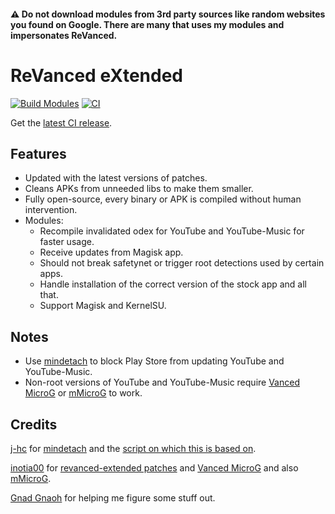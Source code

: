 #### ⚠️ Do not download modules from 3rd party sources like random websites you found on Google. There are many that uses my modules and impersonates ReVanced.

# ReVanced eXtended
[![Build Modules](https://github.com/NoName-exe/revanced-extended/actions/workflows/build.yml/badge.svg)](https://github.com/NoName-exe/revanced-extended/actions/workflows/build.yml)
[![CI](https://github.com/NoName-exe/revanced-extended/actions/workflows/ci.yml/badge.svg?event=schedule)](https://github.com/NoName-exe/revanced-extended/actions/workflows/ci.yml)

Get the [latest CI release](https://github.com/NoName-exe/revanced-extended/releases/latest).

## Features
 * Updated with the latest versions of patches.
 * Cleans APKs from unneeded libs to make them smaller.
 * Fully open-source, every binary or APK is compiled without human intervention.
 * Modules:
     * Recompile invalidated odex for YouTube and YouTube-Music for faster usage.
     * Receive updates from Magisk app.
     * Should not break safetynet or trigger root detections used by certain apps.
     * Handle installation of the correct version of the stock app and all that.
     * Support Magisk and KernelSU.

 ## Notes
* Use [mindetach](https://github.com/j-hc/mindetach-magisk) to block Play Store from updating YouTube and YouTube-Music.
* Non-root versions of YouTube and YouTube-Music require [Vanced MicroG](https://github.com/inotia00/VancedMicroG/releases/latest) or [mMicroG](https://github.com/inotia00/mMicroG/releases/latest) to work.

## Credits
[j-hc](https://github.com/j-hc) for [mindetach](https://github.com/j-hc/mindetach-magisk) and the [script on which this is based on](https://github.com/j-hc/revanced-magisk-module).

[inotia00](https://github.com/inotia00) for [revanced-extended patches](https://github.com/inotia00/revanced-patches) and [Vanced MicroG](https://github.com/inotia00/VancedMicroG) and also [mMicroG](https://github.com/inotia00/mMicroG).

[Gnad Gnaoh](https://github.com/gnadgnaoh) for helping me figure some stuff out.
